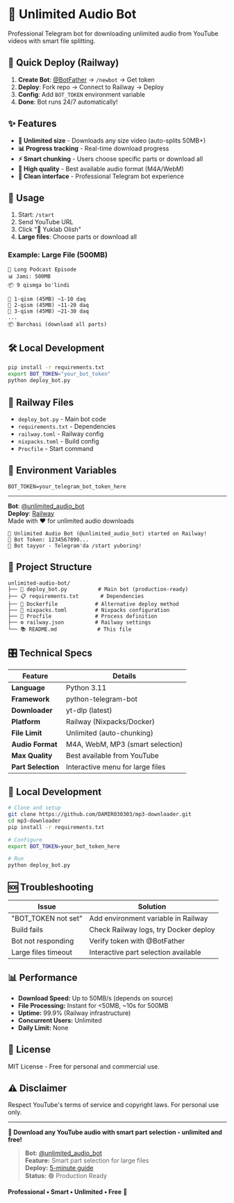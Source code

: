 # 🎵 Unlimited Audio Bot

Professional Telegram bot for downloading unlimited audio from YouTube videos with smart file splitting.

## 🚀 Quick Deploy (Railway)

1. **Create Bot**: [@BotFather](https://t.me/BotFather) → `/newbot` → Get token
2. **Deploy**: Fork repo → Connect to Railway → Deploy
3. **Config**: Add `BOT_TOKEN` environment variable
4. **Done**: Bot runs 24/7 automatically!

## ✨ Features

- **🚀 Unlimited size** - Downloads any size video (auto-splits 50MB+)
- **📊 Progress tracking** - Real-time download progress  
- **⚡ Smart chunking** - Users choose specific parts or download all
- **🎯 High quality** - Best available audio format (M4A/WebM)
- **🤖 Clean interface** - Professional Telegram bot experience

## 🎯 Usage

1. Start: `/start`
2. Send YouTube URL
3. Click "🎵 Yuklab Olish"
4. **Large files**: Choose parts or download all

### Example: Large File (500MB)
```
🎵 Long Podcast Episode
📊 Jami: 500MB  
📦 9 qismga bo'lindi

📀 1-qism (45MB) ~1-10 daq
📀 2-qism (45MB) ~11-20 daq
📀 3-qism (45MB) ~21-30 daq
...
📦 Barchasi (download all parts)
```

## 🛠 Local Development

```bash
pip install -r requirements.txt
export BOT_TOKEN="your_bot_token"
python deploy_bot.py
```

## 🔧 Railway Files

- `deploy_bot.py` - Main bot code
- `requirements.txt` - Dependencies  
- `railway.toml` - Railway config
- `nixpacks.toml` - Build config
- `Procfile` - Start command

## 📝 Environment Variables

```env
BOT_TOKEN=your_telegram_bot_token_here
```

---

**Bot**: [@unlimited_audio_bot](https://t.me/unlimited_audio_bot)  
**Deploy**: [Railway](https://railway.app)  
Made with ❤️ for unlimited audio downloads
```
🚀 Unlimited Audio Bot (@unlimited_audio_bot) started on Railway!
🤖 Bot Token: 1234567890...
📱 Bot tayyor - Telegram'da /start yuboring!
```

## 📁 Project Structure

```
unlimited-audio-bot/
├── 🐍 deploy_bot.py          # Main bot (production-ready)
├── 📋 requirements.txt       # Dependencies
├── 🐳 Dockerfile            # Alternative deploy method
├── 🔧 nixpacks.toml         # Nixpacks configuration
├── 📄 Procfile              # Process definition
├── ⚙️ railway.json          # Railway settings
└── 📚 README.md             # This file
```

## 🎛️ Technical Specs

| Feature | Details |
|---------|---------|
| **Language** | Python 3.11 |
| **Framework** | python-telegram-bot |
| **Downloader** | yt-dlp (latest) |
| **Platform** | Railway (Nixpacks/Docker) |
| **File Limit** | Unlimited (auto-chunking) |
| **Audio Format** | M4A, WebM, MP3 (smart selection) |
| **Max Quality** | Best available from YouTube |
| **Part Selection** | Interactive menu for large files |

## 🔧 Local Development

```bash
# Clone and setup
git clone https://github.com/DAMIR030303/mp3-downloader.git
cd mp3-downloader
pip install -r requirements.txt

# Configure
export BOT_TOKEN=your_bot_token_here

# Run
python deploy_bot.py
```

## 🆘 Troubleshooting

| Issue | Solution |
|-------|----------|
| "BOT_TOKEN not set" | Add environment variable in Railway |
| Build fails | Check Railway logs, try Docker deploy |
| Bot not responding | Verify token with @BotFather |
| Large files timeout | Interactive part selection available |

## 📊 Performance

- **Download Speed:** Up to 50MB/s (depends on source)
- **File Processing:** Instant for <50MB, ~10s for 500MB
- **Uptime:** 99.9% (Railway infrastructure)
- **Concurrent Users:** Unlimited
- **Daily Limit:** None

## 📄 License

MIT License - Free for personal and commercial use.

## ⚠️ Disclaimer

Respect YouTube's terms of service and copyright laws. For personal use only.

---

**🎵 Download any YouTube audio with smart part selection - unlimited and free!**

> **Bot:** [@unlimited_audio_bot](https://t.me/unlimited_audio_bot)  
> **Feature:** Smart part selection for large files  
> **Deploy:** [5-minute guide](RAILWAY_QUICK_START.md)  
> **Status:** 🟢 Production Ready

**Professional • Smart • Unlimited • Free** 🚀